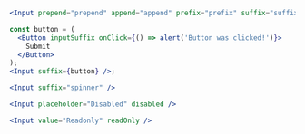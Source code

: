 ```jsx
<Input prepend="prepend" append="append" prefix="prefix" suffix="suffix" />
```

```jsx
const button = (
  <Button inputSuffix onClick={() => alert('Button was clicked!')}>
    Submit
  </Button>
);
<Input suffix={button} />;
```

```jsx
<Input suffix="spinner" />
```

```jsx
<Input placeholder="Disabled" disabled />
```

```jsx
<Input value="Readonly" readOnly />
```
